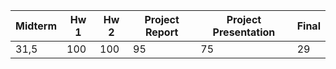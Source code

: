 |   Midterm  |   Hw 1   |   Hw 2   |   Project Report  |   Project Presentation   |   Final  |
|------------|----------|----------|-------------------|--------------------------|----------|
|    31,5    |    100   |    100   |        95         |            75            |    29    |
